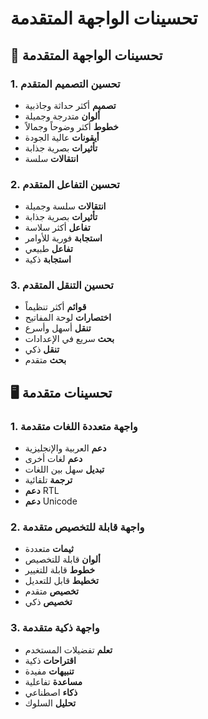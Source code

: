 # تحسينات الواجهة المتقدمة

## 🎨 تحسينات الواجهة المتقدمة

### 1. تحسين التصميم المتقدم
- **تصميم** أكثر حداثة وجاذبية
- **ألوان** متدرجة وجميلة
- **خطوط** أكثر وضوحاً وجمالاً
- **أيقونات** عالية الجودة
- **تأثيرات** بصرية جذابة
- **انتقالات** سلسة

### 2. تحسين التفاعل المتقدم
- **انتقالات** سلسة وجميلة
- **تأثيرات** بصرية جذابة
- **تفاعل** أكثر سلاسة
- **استجابة** فورية للأوامر
- **تفاعل** طبيعي
- **استجابة** ذكية

### 3. تحسين التنقل المتقدم
- **قوائم** أكثر تنظيماً
- **اختصارات** لوحة المفاتيح
- **تنقل** أسهل وأسرع
- **بحث** سريع في الإعدادات
- **تنقل** ذكي
- **بحث** متقدم

## 🖥️ تحسينات متقدمة

### 1. واجهة متعددة اللغات متقدمة
- **دعم** العربية والإنجليزية
- **دعم** لغات أخرى
- **تبديل** سهل بين اللغات
- **ترجمة** تلقائية
- **دعم** RTL
- **دعم** Unicode

### 2. واجهة قابلة للتخصيص متقدمة
- **ثيمات** متعددة
- **ألوان** قابلة للتخصيص
- **خطوط** قابلة للتغيير
- **تخطيط** قابل للتعديل
- **تخصيص** متقدم
- **تخصيص** ذكي

### 3. واجهة ذكية متقدمة
- **تعلم** تفضيلات المستخدم
- **اقتراحات** ذكية
- **تنبيهات** مفيدة
- **مساعدة** تفاعلية
- **ذكاء** اصطناعي
- **تحليل** السلوك
